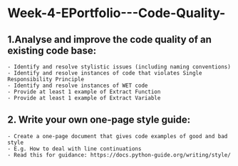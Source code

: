 # Week-4-EPortfolio---Code-Quality-

## 1.Analyse and improve the code quality of an existing code base:
	- Identify and resolve stylistic issues (including naming conventions) 
	- Identify and resolve instances of code that violates Single Responsibility Principle 
	- Identify and resolve instances of WET code
	- Provide at least 1 example of Extract Function 
	- Provide at least 1 example of Extract Variable 

## 2. Write your own one-page style guide:
	- Create a one-page document that gives code examples of good and bad style 
	- E.g. How to deal with line continuations
	- Read this for guidance: https://docs.python-guide.org/writing/style/





